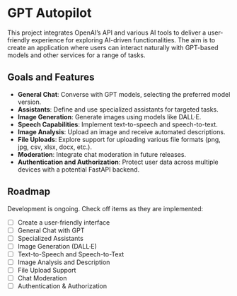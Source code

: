 # GPT Autopilot

This project integrates OpenAI’s API and various AI tools to deliver a user-friendly experience for exploring AI-driven functionalities. The aim is to create an application where users can interact naturally with GPT-based models and other services for a range of tasks.

## Goals and Features

- **General Chat**: Converse with GPT models, selecting the preferred model version.
- **Assistants**: Define and use specialized assistants for targeted tasks.
- **Image Generation**: Generate images using models like DALL·E.
- **Speech Capabilities**: Implement text-to-speech and speech-to-text.
- **Image Analysis**: Upload an image and receive automated descriptions.
- **File Uploads**: Explore support for uploading various file formats (png, jpg, csv, xlsx, docx, etc.).
- **Moderation**: Integrate chat moderation in future releases.
- **Authentication and Authorization**: Protect user data across multiple devices with a potential FastAPI backend.

## Roadmap

Development is ongoing. Check off items as they are implemented:

- [ ] Create a user-friendly interface
- [ ] General Chat with GPT
- [ ] Specialized Assistants
- [ ] Image Generation (DALL·E)
- [ ] Text-to-Speech and Speech-to-Text
- [ ] Image Analysis and Description
- [ ] File Upload Support
- [ ] Chat Moderation
- [ ] Authentication & Authorization
